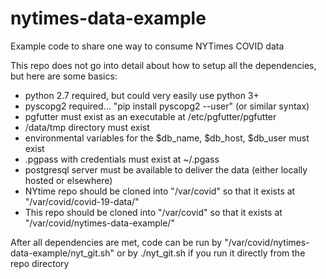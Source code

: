# nytimes-data-example
Example code to share one way to consume NYTimes COVID data

This repo does not go into detail about how to setup all the dependencies, but here are some basics:
- python 2.7 required, but could very easily use python 3+
- pyscopg2 required... "pip install pyscopg2 --user"  (or similar syntax)
- pgfutter must exist as an executable at /etc/pgfutter/pgfutter
- /data/tmp directory must exist
- environmental variables for the $db_name, $db_host, $db_user must exist
- .pgpass with credentials must exist at ~/.pgass
- postgresql server must be available to deliver the data (either locally hosted or elsewhere)
- NYtime repo should be cloned into "/var/covid" so that it exists at "/var/covid/covid-19-data/"
- This repo should be cloned into "/var/covid" so that it exists at "/var/covid/nytimes-data-example/"


After all dependencies are met, code can be run by "/var/covid/nytimes-data-example/nyt_git.sh" or by ./nyt_git.sh if you run it directly from the repo directory
